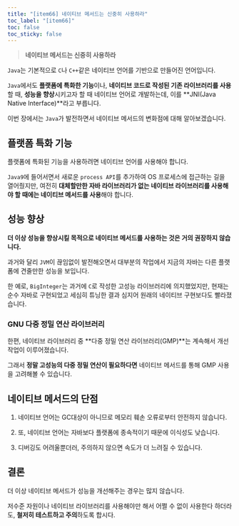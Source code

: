 ```yaml
---
title: "[item66] 네이티브 메서드는 신중히 사용하라"
toc_label: "[item66]"
toc: false
toc_sticky: false
---
```


> **네이티브 메서드는 신중히 사용하라**

`Java`는 기본적으로 `C`나 `C++`같은 네이티브 언어를 기반으로 만들어진 언어입니다. 

`Java`에서도 **플랫폼에 특화한 기능**이나, **네이티브 코드로 작성된 기존 라이브러리를 사용**할 때, **성능을 향상**시키고자 할 때 네이티브 언어로 개발하는데, 이를 **JNI(Java Native Interface)**라고 부릅니다.

이번 장에서는 `Java`가 발전하면서 네이티브 메서드의 변화점에 대해 알아보겠습니다.

## 플랫폼 특화 기능
플랫폼에 특화된 기능을 사용하려면 네이티브 언어를 사용해야 합니다.

`Java9`에 들어서면서 새로운 `process API`를 추가하여 OS 프로세스에 접근하는 길을 열어줬지만, 여전히 **대체할만한 자바 라이브러리가 없는 네이티브 라이브러리를 사용해야 할 때에는 네이티브 메서드를 사용**해야 합니다.

## 성능 향상
**더 이상 성능을 향상시킬 목적으로 네이티브 메서드를 사용하는 것은 거의 권장하지 않습니다.**

과거와 달리 `JVM`이 끊임없이 발전해오면서 대부분의 작업에서 지금의 자바는 다른 플랫폼에 견줄만한 성능을 보입니다.

한 예로, `BigInteger`는 과거에 `C`로 작성한 고성능 라이브러리에 의지했었지만, 현재는 순수 자바로 구현되었고 세심히 튜닝한 결과 심지어 원래의 네이티브 구현보다도 빨라졌습니다.

### GNU 다중 정밀 연산 라이브러리
한편, 네이티브 라이브러리 중 **다중 정밀 연산 라이브러리(GMP)**는 계속해서 개선 작업이 이루어졌습니다.

그래서 **정말 고성능의 다중 정밀 연산이 필요하다면** 네이티브 메서드를 통해 GMP 사용을 고려해볼 수 있습니다.

## 네이티브 메서드의 단점

1. 네이티브 언어는 GC대상이 아니므로 메모리 훼손 오류로부터 안전하지 않습니다.

2. 또, 네이티브 언어는 자바보다 플랫폼에 종속적이기 때문에 이식성도 낮습니다.

3. 디버깅도 어려울뿐더러, 주의하지 않으면 속도가 더 느려질 수 있습니다.

## 결론
더 이상 네이티브 메서드가 성능을 개선해주는 경우는 많지 않습니다.

저수준 자원이나 네이티브 라이브러리를 사용해야만 해서 어쩔 수 없이 사용한다 하더라도, **철저히 테스트하고 주의**하도록 합시다.